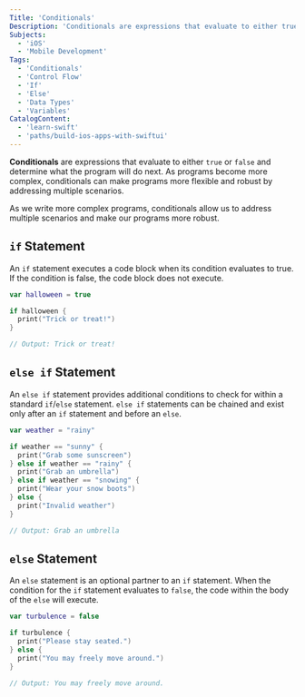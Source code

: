 ```yaml
---
Title: 'Conditionals'
Description: 'Conditionals are expressions that evaluate to either true or false and determine what the program will do next.'
Subjects:
  - 'iOS'
  - 'Mobile Development'
Tags:
  - 'Conditionals'
  - 'Control Flow'
  - 'If'
  - 'Else'
  - 'Data Types'
  - 'Variables'
CatalogContent:
  - 'learn-swift'
  - 'paths/build-ios-apps-with-swiftui'
---
```


**Conditionals** are expressions that evaluate to either `true` or `false` and determine what the program will do next. As programs become more complex, conditionals can make programs more flexible and robust by addressing multiple scenarios.

As we write more complex programs, conditionals allow us to address multiple scenarios and make our programs more robust.

## `if` Statement

An `if` statement executes a code block when its condition evaluates to true. If the condition is false, the code block does not execute.

```swift
var halloween = true

if halloween {
  print("Trick or treat!")
}

// Output: Trick or treat!
```

## `else if` Statement

An `else if` statement provides additional conditions to check for within a standard `if`/`else` statement. `else if` statements can be chained and exist only after an `if` statement and before an `else`.

```swift
var weather = "rainy"

if weather == "sunny" {
  print("Grab some sunscreen")
} else if weather == "rainy" {
  print("Grab an umbrella")
} else if weather == "snowing" {
  print("Wear your snow boots")
} else {
  print("Invalid weather")
}

// Output: Grab an umbrella
```

## `else` Statement

An `else` statement is an optional partner to an `if` statement. When the condition for the `if` statement evaluates to `false`, the code within the body of the `else` will execute.

```swift
var turbulence = false

if turbulence {
  print("Please stay seated.")
} else {
  print("You may freely move around.")
}

// Output: You may freely move around.
```
